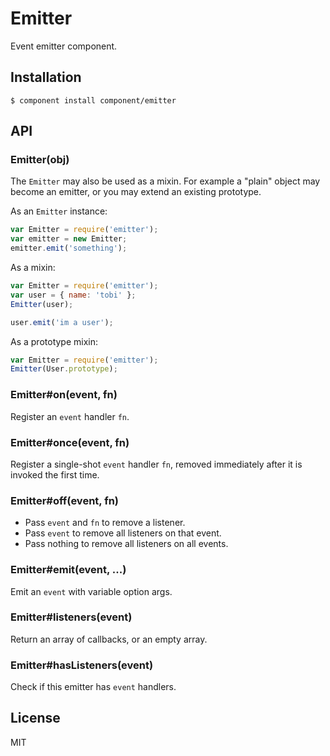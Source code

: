 # Emitter

Event emitter component.

## Installation

```text
$ component install component/emitter
```

## API

### Emitter\(obj\)

The `Emitter` may also be used as a mixin. For example a "plain" object may become an emitter, or you may extend an existing prototype.

As an `Emitter` instance:

```javascript
var Emitter = require('emitter');
var emitter = new Emitter;
emitter.emit('something');
```

As a mixin:

```javascript
var Emitter = require('emitter');
var user = { name: 'tobi' };
Emitter(user);

user.emit('im a user');
```

As a prototype mixin:

```javascript
var Emitter = require('emitter');
Emitter(User.prototype);
```

### Emitter\#on\(event, fn\)

Register an `event` handler `fn`.

### Emitter\#once\(event, fn\)

Register a single-shot `event` handler `fn`, removed immediately after it is invoked the first time.

### Emitter\#off\(event, fn\)

* Pass `event` and `fn` to remove a listener.
* Pass `event` to remove all listeners on that event.
* Pass nothing to remove all listeners on all events.

### Emitter\#emit\(event, ...\)

Emit an `event` with variable option args.

### Emitter\#listeners\(event\)

Return an array of callbacks, or an empty array.

### Emitter\#hasListeners\(event\)

Check if this emitter has `event` handlers.

## License

MIT

